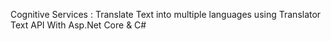 Cognitive Services : Translate Text into multiple languages using Translator Text API With Asp.Net Core & C#

